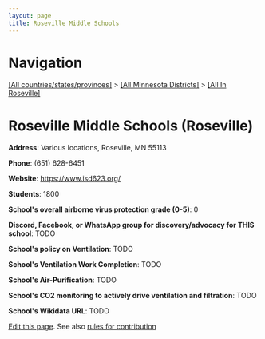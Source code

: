 ```yaml
---
layout: page
title: Roseville Middle Schools
---
```

# Navigation

[[All countries/states/provinces]](../../..) > [[All Minnesota Districts]](../..) > [[All In Roseville]](..)

# Roseville Middle Schools (Roseville)

**Address**: Various locations, Roseville, MN 55113

**Phone**: (651) 628-6451

**Website**: <https://www.isd623.org/>

**Students**: 1800

**School's overall airborne virus protection grade (0-5)**: 0

**Discord, Facebook, or WhatsApp group for discovery/advocacy for THIS school**: TODO

**School's policy on Ventilation**: TODO

**School's Ventilation Work Completion**: TODO

**School's Air-Purification**: TODO

**School's CO2 monitoring to actively drive ventilation and filtration**: TODO

**School's Wikidata URL**: TODO


[Edit this page](https://github.com/ventilate-schools/MN/edit/main/./Roseville/Roseville_Middle_Schools.md). See also [rules for contribution](../../../contribution-rules/)